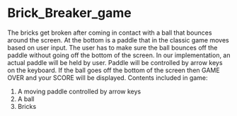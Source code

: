 # Brick_Breaker_game
The bricks get broken after coming in contact with a ball that bounces around the screen. At the bottom is a paddle that in the classic game moves based on user input. The user has to make sure the ball bounces off the paddle without going off the bottom of the screen. In our implementation, an actual paddle will be held by user. Paddle will be controlled by arrow keys on the keyboard. If the ball goes off the bottom of the screen then GAME OVER and your SCORE will be displayed.
Contents included in game:
1.	A moving paddle controlled by arrow keys
2.	A ball
3.	Bricks
